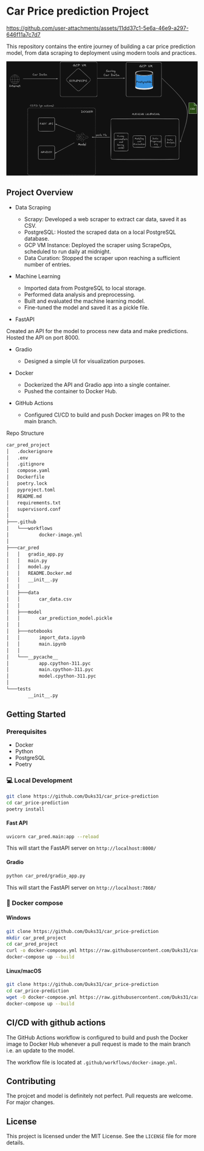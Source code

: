 # Car Price prediction Project

https://github.com/user-attachments/assets/11dd37c1-5e6a-46e9-a297-646f11a7c7d7

This repository contains the entire journey of building a car price prediction model, from data scraping to deployment using modern tools and practices.

![car_pred](car-pred-workflow.png)

## Project Overview

* Data Scraping

    * Scrapy: Developed a web scraper to extract car data, saved it as CSV.
    * PostgreSQL: Hosted the scraped data on a local PostgreSQL database.
    * GCP VM Instance: Deployed the scraper using ScrapeOps, scheduled to run daily at midnight.
    * Data Curation: Stopped the scraper upon reaching a sufficient number of entries.

* Machine Learning

    * Imported data from PostgreSQL to local storage.
    * Performed data analysis and preprocessing.
    * Built and evaluated the machine learning model.
    * Fine-tuned the model and saved it as a pickle file.

* FastAPI

Created an API for the model to process new data and make predictions.
Hosted the API on port 8000.

* Gradio

    * Designed a simple UI for visualization purposes.

* Docker

    * Dockerized the API and Gradio app into a single container.
    * Pushed the container to Docker Hub.

* GitHub Actions

    * Configured CI/CD to build and push Docker images on PR to the main branch.

Repo Structure

``` sh
car_pred_project
│   .dockerignore
│   .env
│   .gitignore
│   compose.yaml
│   Dockerfile
│   poetry.lock
│   pyproject.toml
│   README.md
│   requirements.txt
│   supervisord.conf
│
├───.github
│   └───workflows
│           docker-image.yml
│
├───car_pred
│   │   gradio_app.py
│   │   main.py
│   │   model.py
│   │   README.Docker.md
│   │   __init__.py
│   │
│   ├───data
│   │       car_data.csv
│   │
│   ├───model
│   │       car_prediction_model.pickle
│   │
│   ├───notebooks
│   │       import_data.ipynb
│   │       main.ipynb
│   │
│   └───__pycache__
│           app.cpython-311.pyc
│           main.cpython-311.pyc
│           model.cpython-311.pyc
│
└───tests
        __init__.py

```

## Getting Started 

### Prerequisites

* Docker
* Python 
* PostgreSQL 
* Poetry

### 💻 Local Development

```sh
git clone https://github.com/Duks31/car_price-prediction 
cd car_price-prediction
poetry install
```

#### Fast API

```sh
uvicorn car_pred.main:app --reload
```
This will start the FastAPI server on `http://localhost:8000/`

#### Gradio

```sh
python car_pred/gradio_app.py
```
This will start the FastAPI server on `http://localhost:7860/`


### 🐋 Docker compose

#### Windows
```sh
git clone https://github.com/Duks31/car_price-prediction    
mkdir car_pred_project
cd car_pred_project
curl -o docker-compose.yml https://raw.githubusercontent.com/Duks31/car_price-prediction/main/compose.yaml
docker-compose up --build
```

#### Linux/macOS
```sh
git clone https://github.com/Duks31/car_price-prediction
cd car_price-prediction
wget -O docker-compose.yml https://raw.githubusercontent.com/Duks31/car_price-prediction/main/compose.yaml
docker-compose up --build
```


## CI/CD with github actions
The GitHub Actions workflow is configured to build and push the Docker image to Docker Hub whenever a pull request is made to the main branch i.e. an update to the model.

The workflow file is located at `.github/workflows/docker-image.yml`.

## Contributing

The projcet and model is definitely not perfect. Pull requests are welcome. For major changes.

## License

This project is licensed under the MIT License. See the `LICENSE` file for more details.

